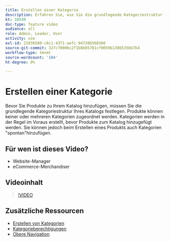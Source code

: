 ```yaml
---
title: Erstellen einer Kategorie
description: Erfahren Sie, wie Sie die grundlegende Kategoriestruktur für Ihren Produktkatalog definieren.
kt: 10549
doc-type: feature video
audience: all
role: Admin, Leader, User
activity: use
exl-id: 2193b580-c8c1-4371-aefc-94720b560360
source-git-commit: 327c70006c2f1b8b85781cf0059b1386535bb7b4
workflow-type: tm+mt
source-wordcount: '104'
ht-degree: 0%

---
```


# Erstellen einer Kategorie

Bevor Sie Produkte zu Ihrem Katalog hinzufügen, müssen Sie die grundlegende Kategoriestruktur Ihres Katalogs festlegen. Produkte können keiner oder mehreren Kategorien zugeordnet werden. Kategorien werden in der Regel im Voraus erstellt, bevor Produkte zum Katalog hinzugefügt werden. Sie können jedoch beim Erstellen eines Produkts auch Kategorien &quot;spontan&quot;hinzufügen.

## Für wen ist dieses Video?

- Website-Manager
- eCommerce-Merchandiser

## Videoinhalt

>[!VIDEO](https://video.tv.adobe.com/v/343746?quality=12&learn=on)

## Zusätzliche Ressourcen

- [Erstellen von Kategorien](https://docs.magento.com/user-guide/catalog/category-create.html)
- [Kategorieberechtigungen](https://docs.magento.com/user-guide/catalog/category-permissions.html)
- [Obere Navigation](https://docs.magento.com/user-guide/catalog/navigation-top.html)
